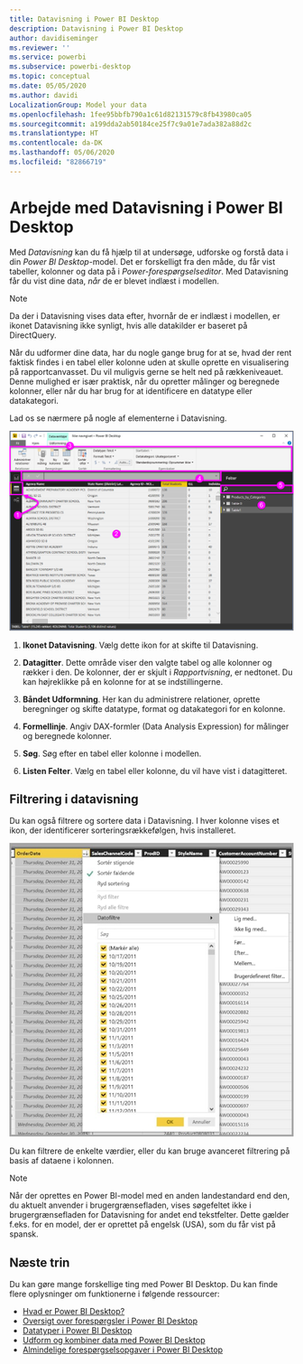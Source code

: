 ```yaml
---
title: Datavisning i Power BI Desktop
description: Datavisning i Power BI Desktop
author: davidiseminger
ms.reviewer: ''
ms.service: powerbi
ms.subservice: powerbi-desktop
ms.topic: conceptual
ms.date: 05/05/2020
ms.author: davidi
LocalizationGroup: Model your data
ms.openlocfilehash: 1fee95bbfb790a1c61d82131579c8fb43980ca05
ms.sourcegitcommit: a199dda2ab50184ce25f7c9a01e7ada382a88d2c
ms.translationtype: HT
ms.contentlocale: da-DK
ms.lasthandoff: 05/06/2020
ms.locfileid: "82866719"
---
```

# <a name="work-with-data-view-in-power-bi-desktop"></a>Arbejde med Datavisning i Power BI Desktop

Med *Datavisning* kan du få hjælp til at undersøge, udforske og forstå data i din *Power BI Desktop*-model. Det er forskelligt fra den måde, du får vist tabeller, kolonner og data på i *Power-forespørgselseditor*. Med Datavisning får du vist dine data, *når* de er blevet indlæst i modellen.

> [!NOTE]
> Da der i Datavisning vises data efter, hvornår de er indlæst i modellen, er ikonet Datavisning ikke synligt, hvis alle datakilder er baseret på DirectQuery. 

Når du udformer dine data, har du nogle gange brug for at se, hvad der rent faktisk findes i en tabel eller kolonne uden at skulle oprette en visualisering på rapportcanvasset. Du vil muligvis gerne se helt ned på rækkeniveauet. Denne mulighed er især praktisk, når du opretter målinger og beregnede kolonner, eller når du har brug for at identificere en datatype eller datakategori.

Lad os se nærmere på nogle af elementerne i Datavisning.

![Datavisning i Power BI Desktop](media/desktop-data-view/dataview_fullscreen.png)

1. **Ikonet Datavisning**. Vælg dette ikon for at skifte til Datavisning.

2. **Datagitter**. Dette område viser den valgte tabel og alle kolonner og rækker i den. De kolonner, der er skjult i *Rapportvisning*, er nedtonet. Du kan højreklikke på en kolonne for at se indstillingerne.

3. **Båndet Udformning**. Her kan du administrere relationer, oprette beregninger og skifte datatype, format og datakategori for en kolonne.

4. **Formellinje**. Angiv DAX-formler (Data Analysis Expression) for målinger og beregnede kolonner.

5. **Søg**. Søg efter en tabel eller kolonne i modellen.

6. **Listen Felter**. Vælg en tabel eller kolonne, du vil have vist i datagitteret.

## <a name="filtering-in-data-view"></a>Filtrering i datavisning

Du kan også filtrere og sortere data i Datavisning. I hver kolonne vises et ikon, der identificerer sorteringsrækkefølgen, hvis installeret.

![Sortér og filtrer i Datavisning i Power BI Desktop](media/desktop-data-view/dataview_sort-and-filter.png)

Du kan filtrere de enkelte værdier, eller du kan bruge avanceret filtrering på basis af dataene i kolonnen.

> [!NOTE]
> Når der oprettes en Power BI-model med en anden landestandard end den, du aktuelt anvender i brugergrænsefladen, vises søgefeltet ikke i brugergrænsefladen for Datavisning for andet end tekstfelter. Dette gælder f.eks. for en model, der er oprettet på engelsk (USA), som du får vist på spansk.


## <a name="next-steps"></a>Næste trin

Du kan gøre mange forskellige ting med Power BI Desktop. Du kan finde flere oplysninger om funktionerne i følgende ressourcer:

* [Hvad er Power BI Desktop?](desktop-what-is-desktop.md)
* [Oversigt over forespørgsler i Power BI Desktop](desktop-query-overview.md)
* [Datatyper i Power BI Desktop](desktop-data-types.md)
* [Udform og kombiner data med Power BI Desktop](desktop-shape-and-combine-data.md)
* [Almindelige forespørgselsopgaver i Power BI Desktop](desktop-common-query-tasks.md)
